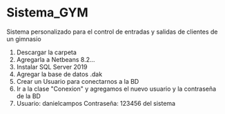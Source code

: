 # Sistema_GYM
Sistema personalizado para el control de entradas y salidas de clientes de un gimnasio
1. Descargar la carpeta
2. Agregarla a Netbeans 8.2...
3. Instalar SQL Server 2019
4. Agregar la base de datos .dak
5. Crear un Usuario para conectarnos a la BD
6. Ir a la clase "Conexion" y agregamos el nuevo usuario y la contraseña de la BD
7. Usuario: danielcampos Contraseña: 123456 del sistema
